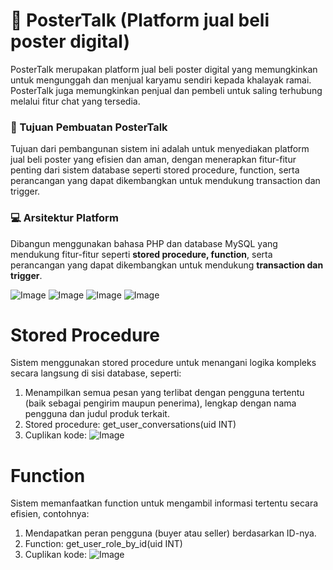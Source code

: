 # 📰 PosterTalk (Platform jual beli poster digital)
PosterTalk merupakan platform jual beli poster digital yang memungkinkan untuk mengunggah dan menjual karyamu sendiri kepada khalayak ramai. PosterTalk juga memungkinkan penjual dan pembeli untuk saling terhubung melalui fitur chat yang tersedia.

### 📌 Tujuan Pembuatan PosterTalk
Tujuan dari pembangunan sistem ini adalah untuk menyediakan platform jual beli poster yang efisien dan aman, dengan menerapkan fitur-fitur penting dari sistem database seperti stored procedure, function, serta perancangan yang dapat dikembangkan untuk mendukung transaction dan trigger.

### 💻 Arsitektur Platform
Dibangun menggunakan bahasa PHP dan database MySQL yang mendukung fitur-fitur seperti **stored procedure, function**, serta perancangan yang dapat dikembangkan untuk mendukung **transaction dan trigger**.

![Image](https://github.com/user-attachments/assets/4dc54041-c6e5-401f-9c10-90f62d16503b)
![Image](https://github.com/user-attachments/assets/abfe046b-e29a-42c6-b15d-457c9cfefc25)
![Image](https://github.com/user-attachments/assets/abc6743d-1f96-4af7-99fa-e92d16b6e3fd)
![Image](https://github.com/user-attachments/assets/adc709c5-73de-47e5-83b9-392442d3d947)

# Stored Procedure
Sistem menggunakan stored procedure untuk menangani logika kompleks secara langsung di sisi database, seperti:
1. Menampilkan semua pesan yang terlibat dengan pengguna tertentu (baik sebagai pengirim maupun penerima), lengkap dengan nama pengguna dan judul produk terkait.
2. Stored procedure: get_user_conversations(uid INT)
3. Cuplikan kode:
![Image](https://github.com/user-attachments/assets/08bb882f-8b41-4a2f-bdf4-1507ad2cd048)

# Function
Sistem memanfaatkan function untuk mengambil informasi tertentu secara efisien, contohnya:
1. Mendapatkan peran pengguna (buyer atau seller) berdasarkan ID-nya.
2. Function: get_user_role_by_id(uid INT)
3. Cuplikan kode:
![Image](https://github.com/user-attachments/assets/7824953d-3f27-454a-adaa-a5ed3a565d3e)




